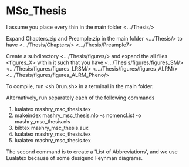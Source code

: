 # MSc_Thesis
I assume you place every thin in the main folder <.../Thesis/>

Expand Chapters.zip and Preample.zip in the main folder <.../Thesis/> to have 
<.../Thesis/Chapters/> <.../Thesis/Preample7>

Create a subdirectory <.../Thesis/figures/> and expand the all files <figures_X> within it such that you have
<.../Thesis/figures/figures_SM/> <.../Thesis/figures/figures_LRSM/> <.../Thesis/figures/figures_ALRM/> <.../Thesis/figures/figures_ALRM_Pheno/>

To compile, run <sh 0run.sh> in a terminal in the main folder.

Alternatively, run separately each of the following commands
1. lualatex  mashry_msc_thesis.tex
2. makeindex mashry_msc_thesis.nlo -s nomencl.ist -o mashry_msc_thesis.nls
3. bibtex mashry_msc_thesis.aux
4. lualatex  mashry_msc_thesis.tex
5. lualatex  mashry_msc_thesis.tex

The second command is to create a 'List of Abbreviations', and we use Lualatex because of some desigend Feynman diagrams.
